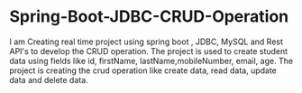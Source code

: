 # Spring-Boot-JDBC-CRUD-Operation
I am Creating real time project using spring boot , JDBC, MySQL and Rest API's to develop the CRUD operation.
The project is used to create student data using fields like id, firstName, lastName,mobileNumber, email, age.
The project is creating the crud operation like create data, read data, update data and delete data.
